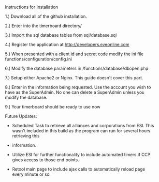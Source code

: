 Instructions for Installation

1.)  Download all of the github installation.

2.)  Enter into the timerboard directory/

3.)  Import the sql database tables from sql/database.sql

4.)  Register the application at http://developers.eveonline.com

5.)  When presented with a client id and secret code modify the ini file functions/configuration/config.ini

6.)  Modify the database parameters in /functions/database/dbopen.php

7.)  Setup either Apache2 or Nginx.  This guide doesn't cover this part.

8.) Enter in the information being requested.  Use the account you wish to have as the SuperAdmin.  No one can delete a SuperAdmin unless you modify the database.

9.) Your timerboard should be ready to use now

Future Updates:
- Scheduled Task to retrieve all alliances and corporations from ESI.  This wasn't included in this build as the program can run for several hours retrieving this
- information.

- Utilize ESI for further functionality to include automated timers if CCP gives access to those end points.

- Retool main page to include ajax calls to automatically reload page every minute or so.
